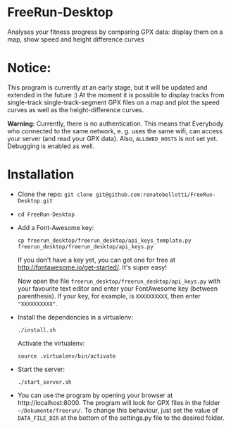 # FreeRun-Desktop
Analyses your fitness progress by comparing GPX data: display them on a map, show speed and height difference curves

# Notice:
This program is currently at an early stage, but it will be updated and extended in the future :)
At the moment it is possible to display tracks from single-track single-track-segment GPX files on a map and plot the speed curves as well as the height-difference curves.

**Warning:** Currently, there is no authentication. This means that Everybody who connected to the same network, e. g. uses the same wifi, can access your server (and read your GPX data). Also, ```ALLOWED_HOSTS``` is not set yet. Debugging is enabled as well.

# Installation
- Clone the repo: ```git clone git@github.com:renatobellotti/FreeRun-Desktop.git```
- ```cd FreeRun-Desktop```
- Add a Font-Awesome key:

  ```cp freerun_desktop/freerun_desktop/api_keys_template.py freerun_desktop/freerun_desktop/api_keys.py```
  
  If you don't have a key yet, you can get one for free at http://fontawesome.io/get-started/. It's super easy!
  
  Now open the file ```freerun_desktop/freerun_desktop/api_keys.py``` with your favourite text editor and enter your FontAwesome key (between parenthesis). If your key, for example, is ```XXXXXXXXXX```, then enter ```"XXXXXXXXXX"```.
- Install the dependencies in a virtualenv:
  
  ```./install.sh```
  
  Activate the virtualenv:
  
  ```source .virtualenv/bin/activate```
- Start the server:
  
  ```./start_server.sh```

- You can use the program by opening your browser at http://localhost:8000. The program will look for GPX files in the folder ```~/Dokumente/freerun/```. To change this behaviour, just set the value of ```DATA_FILE_DIR``` at the bottom of the settings.py file to the desired folder.
